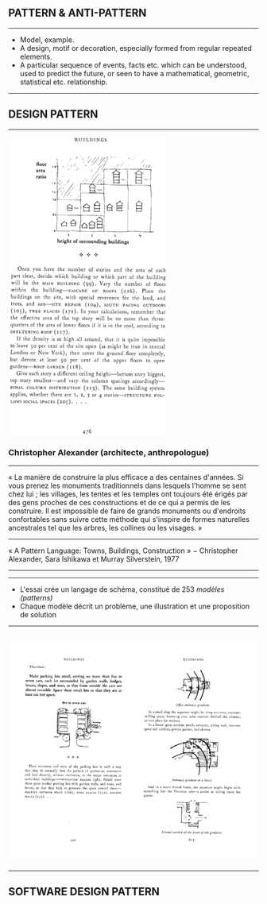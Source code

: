 ## PATTERN & ANTI-PATTERN

---

- Model, example.
- A design, motif or decoration, especially formed from regular repeated elements.
- A particular sequence of events, facts etc. which can be understood, used to predict the future, or seen to have a mathematical, geometric, statistical etc. relationship.

---

## DESIGN PATTERN

---

![](assets/img/pattern1.png)

### Christopher Alexander (architecte, anthropologue)

---

« La manière de construire la plus efficace a des centaines d'années. Si vous prenez les monuments traditionnels dans lesquels l'homme se sent chez lui ; les villages, les tentes et les temples ont toujours été érigés par des gens proches de ces constructions et de ce qui a permis de les construire. Il est impossible de faire de grands monuments ou d'endroits confortables sans suivre cette méthode qui s'inspire de formes naturelles ancestrales tel que les arbres, les collines ou les visages. »

---

« A Pattern Language: Towns, Buildings, Construction » − Christopher Alexander, Sara Ishikawa et Murray Silverstein, 1977

---

---

- L'essai crée un langage de schéma, constitué de 253 _modèles (patterns)_
- Chaque modèle décrit un problème, une illustration et une proposition de solution

---

## ![](assets/img/pattern_full.png)

---

## SOFTWARE DESIGN PATTERN
